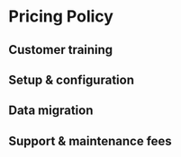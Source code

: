 # Pricing Policy

## Customer training

## Setup & configuration

## Data migration

## Support & maintenance fees

